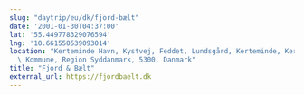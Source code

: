 ```yaml
---
slug: "daytrip/eu/dk/fjord-bælt"
date: '2001-01-30T04:37:00'
lat: '55.449778329076594'
lng: '10.661550539093014'
location: "Kerteminde Havn, Kystvej, Feddet, Lundsgård, Kerteminde, Kerteminde\
  \ Kommune, Region Syddanmark, 5300, Danmark"
title: "Fjord & Bælt"
external_url: https://fjordbaelt.dk
---
```



